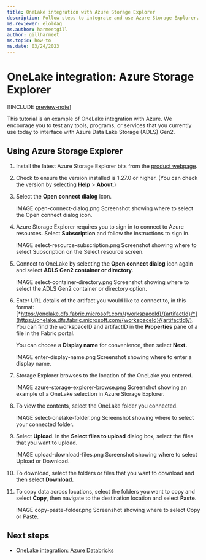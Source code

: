 ```yaml
---
title: OneLake integration with Azure Storage Explorer
description: Follow steps to integrate and use Azure Storage Explorer.
ms.reviewer: eloldag
ms.author: harmeetgill
author: gillharmeet
ms.topic: how-to
ms.date: 03/24/2023
---
```


# OneLake integration: Azure Storage Explorer

[!INCLUDE [preview-note](../includes/preview-note.md)]

This tutorial is an example of OneLake integration with Azure. We encourage you to test any tools, programs, or services that you currently use today to interface with Azure Data Lake Storage (ADLS) Gen2.

## Using Azure Storage Explorer

1. Install the latest Azure Storage Explorer bits from the [product webpage](https://azure.microsoft.com/features/storage-explorer/).

1. Check to ensure the version installed is 1.27.0 or higher. (You can check the version by selecting **Help** > **About**.)

1. Select the **Open** **connect** **dialog** icon.

   IMAGE open-connect-dialog.png Screenshot showing where to select the Open connect dialog icon.

1. Azure Storage Explorer requires you to sign in to connect to Azure resources. Select **Subscription** and follow the instructions to sign in.

   IMAGE select-resource-subscription.png Screenshot showing where to select Subscription on the Select resource screen.

1. Connect to OneLake by selecting the **Open connect dialog** icon again and select **ADLS Gen2 container or directory**.

   IMAGE select-container-directory.png Screenshot showing where to select the ADLS Gen2 container or directory option.

1. Enter URL details of the artifact you would like to connect to, in this format: [*https://onelake.dfs.fabric.microsoft.com/{workspaceId}/{artifactId}/*](https://onelake.dfs.fabric.microsoft.com/{workspaceId}/{artifactId}/). You can find the workspaceID and artifactID in the **Properties** pane of a file in the Fabric portal.

   You can choose a **Display name** for convenience, then select **Next.**

   IMAGE enter-display-name.png Screenshot showing where to enter a display name.

1. Storage Explorer browses to the location of the OneLake you entered.

   IMAGE azure-storage-explorer-browse.png Screenshot showing an example of a OneLake selection in Azure Storage Explorer.

1. To view the contents, select the OneLake folder you connected.

   IMAGE select-onelake-folder.png Screenshot showing where to select your connected folder.

1. Select **Upload**. In the **Select files to upload** dialog box, select the files that you want to upload.

   IMAGE upload-download-files.png Screenshot showing where to select Upload or Download.

1. To download, select the folders or files that you want to download and then select **Download.**

1. To copy data across locations, select the folders you want to copy and select **Copy**, then navigate to the destination location and select **Paste**.

   IMAGE copy-paste-folder.png Screenshot showing where to select Copy or Paste.

## Next steps

- [OneLake integration: Azure Databricks](onelake-azure-databricks.md)
